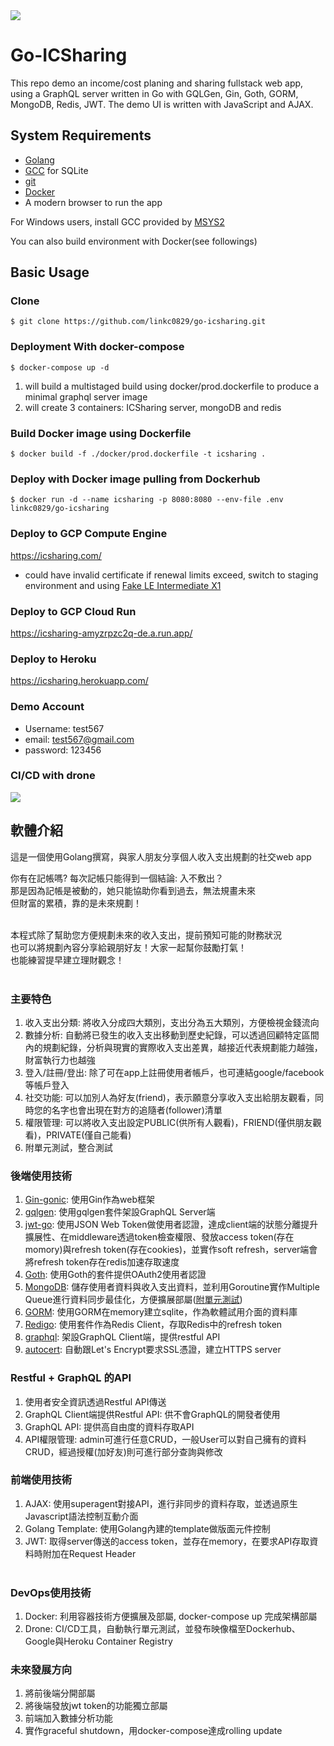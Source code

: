 <img src="https://github.com/linkc0829/go-icsharing/blob/master/golang+grqphql.png?raw=true" />

# Go-ICSharing
This repo demo an income/cost planing and sharing fullstack web app, using a GraphQL server written in Go with GQLGen, Gin, Goth, GORM, MongoDB, Redis, JWT. The demo UI is written with JavaScript and AJAX.


## System Requirements
* [Golang](https://golang.org/)
* [GCC](https://gcc.gnu.org/) for SQLite
* [git](https://git-scm.com/)
* [Docker](https://www.docker.com/)
* A modern browser to run the app

For Windows users, install GCC provided by [MSYS2](https://www.msys2.org/)

You can also build environment with Docker(see followings)

## Basic Usage

### Clone

`$ git clone https://github.com/linkc0829/go-icsharing.git`

### Deployment With docker-compose

`$ docker-compose up -d`

1. will build a multistaged build using docker/prod.dockerfile to produce a minimal graphql server image
2. will create 3 containers: ICSharing server, mongoDB and redis


### Build Docker image using Dockerfile

`$ docker build -f ./docker/prod.dockerfile -t icsharing .`


### Deploy with Docker image pulling from Dockerhub

`$ docker run -d --name icsharing -p 8080:8080 --env-file .env linkc0829/go-icsharing`


### Deploy to GCP Compute Engine
https://icsharing.com/
* could have invalid certificate if renewal limits exceed, switch to staging environment and using [Fake LE Intermediate X1](https://letsencrypt.org/certs/fakeleintermediatex1.pem)


### Deploy to GCP Cloud Run
https://icsharing-amyzrpzc2q-de.a.run.app/


### Deploy to Heroku
https://icsharing.herokuapp.com/


### Demo Account
* Username: test567
* email: test567@gmail.com
* password: 123456


### CI/CD with drone
<img src="https://github.com/linkc0829/go-icsharing/blob/master/droneScreenshot.png?raw=true" /><br>


## 軟體介紹

這是一個使用Golang撰寫，與家人朋友分享個人收入支出規劃的社交web app<br>

你有在記帳嗎? 每次記帳只能得到一個結論: 入不敷出？<br>
那是因為記帳是被動的，她只能協助你看到過去，無法規畫未來<br>
但財富的累積，靠的是未來規劃！<br><br>

本程式除了幫助您方便規劃未來的收入支出，提前預知可能的財務狀況<br>
也可以將規劃內容分享給親朋好友！大家一起幫你鼓勵打氣！<br>
也能練習提早建立理財觀念！<br><br>


### 主要特色
1. 收入支出分類: 將收入分成四大類別，支出分為五大類別，方便檢視金錢流向
2. 數據分析: 自動將已發生的收入支出移動到歷史紀錄，可以透過回顧特定區間內的規劃紀錄，分析與現實的實際收入支出差異，越接近代表規劃能力越強，財富執行力也越強
3. 登入/註冊/登出: 除了可在app上註冊使用者帳戶，也可連結google/facebook等帳戶登入
4. 社交功能: 可以加別人為好友(friend)，表示願意分享收入支出給朋友觀看，同時您的名字也會出現在對方的追隨者(follower)清單
5. 權限管理: 可以將收入支出設定PUBLIC(供所有人觀看)，FRIEND(僅供朋友觀看)，PRIVATE(僅自己能看)
6. 附單元測試，整合測試


### 後端使用技術
1. [Gin-gonic](https://github.com/gin-gonic/gin): 使用Gin作為web框架
2. [gqlgen](https://github.com/99designs/gqlgen): 使用gqlgen套件架設GraphQL Server端
3. [jwt-go](https://github.com/dgrijalva/jwt-go): 使用JSON Web Token做使用者認證，達成client端的狀態分離提升擴展性、在middleware透過token檢查權限、發放access token(存在momory)與refresh token(存在cookies)，並實作soft refresh，server端會將refresh token存在redis加速存取速度
4. [Goth](https://github.com/markbates/goth): 使用Goth的套件提供OAuth2使用者認證
5. [MongoDB](https://go.mongodb.org/mongo-driver): 儲存使用者資料與收入支出資料，並利用Goroutine實作Multiple Queue進行資料同步最佳化，方便擴展部屬([附單元測試](https://github.com/linkc0829/go-icsharing/blob/master/internal/db/mongodb/mongo_test.go))
6. [GORM](https://github.com/jinzhu/gorm): 使用GORM在memory建立sqlite，作為軟體試用介面的資料庫
7. [Redigo](https://github.com/gomodule/redigo): 使用套件作為Redis Client，存取Redis中的refresh token
8. [graphql](https://github.com/shurcooL/graphql): 架設GraphQL Client端，提供restful API
9. [autocert](https://golang.org/x/crypto/acme/autocert): 自動跟Let's Encrypt要求SSL憑證，建立HTTPS server


### Restful + GraphQL 的API
1. 使用者安全資訊透過Restful API傳送
2. GraphQL Client端提供Restful API: 供不會GraphQL的開發者使用
3. GraphQL API: 提供高自由度的資料存取API
4. API權限管理: admin可進行任意CRUD，一般User可以對自己擁有的資料CRUD，經過授權(加好友)則可進行部分查詢與修改


### 前端使用技術
1. AJAX: 使用superagent對接API，進行非同步的資料存取，並透過原生Javascript語法控制互動介面<br>
2. Golang Template: 使用Golang內建的template做版面元件控制<br>
3. JWT: 取得server傳送的access token，並存在memory，在要求API存取資料時附加在Request Header<br><br>


### DevOps使用技術
1. Docker: 利用容器技術方便擴展及部屬, docker-compose up 完成架構部屬
2. Drone: CI/CD工具，自動執行單元測試，並發布映像檔至Dockerhub、Google與Heroku Container Registry


### 未來發展方向
1. 將前後端分開部屬
2. 將後端發放jwt token的功能獨立部屬
3. 前端加入數據分析功能
4. 實作graceful shutdown，用docker-compose達成rolling update